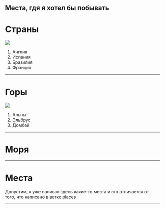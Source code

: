 ## Места, гдя я хотел бы побывать

# Страны
![](countries.jpg)

1. Англия
2. Испания
3. Бразилия
4. Франция

---
# Горы
![](mountains.jpg)

1. Альпы
2. Эльбрус
3. Домбай

---
# Моря


---
# Места
Допустим, я уже написал здесь какие-то места
и это отличается от того, что написано в ветке places

---